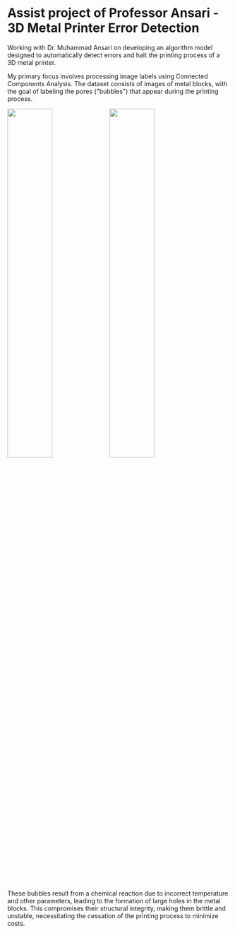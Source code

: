 # Assist project of Professor Ansari - 3D Metal Printer Error Detection

Working with Dr. Muhammad Ansari on developing an algorithm model designed to automatically detect errors and halt the printing process of a 3D metal printer.

My primary focus involves processing image labels using Connected Components Analysis. The dataset consists of images of metal blocks, with the goal of labeling the pores ("bubbles") that appear during the printing process.

<img src="https://github.com/ThongLai/Metal-Printer-Error-Detection/assets/63563631/937d0caf-1a6f-406a-b700-dc20f31ba893" width=45%> 
<img src="https://github.com/ThongLai/Metal-Printer-Error-Detection/assets/63563631/47cc579e-2782-4525-9be4-ac786fcbf9bc" width=45%>

These bubbles result from a chemical reaction due to incorrect temperature and other parameters, leading to the formation of large holes in the metal blocks. This compromises their structural integrity, making them brittle and unstable, necessitating the cessation of the printing process to minimize costs.
